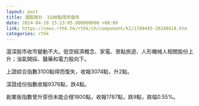 ```yaml
---
layout: post
title: 滬股微升　3100點得而復失
date: 2024-04-18 15:23:05.000000000 +08:00
link: https://news.rthk.hk/rthk/ch/component/k2/1749445-20240418.htm
categories: rthk
---
```


滬深股市收市變動不大。低空經濟概念、家電、景點旅遊、人形機械人相關股份上升；油氣開採、醫藥和電力股向下。

上證綜合指數3100點得而復失，收報3074點，升2點。

深證成份指數收報9376點，跌4點。

創業板指數曾升穿但未能企穩1800點，收報1787點，跌9點，跌幅0.55%。
